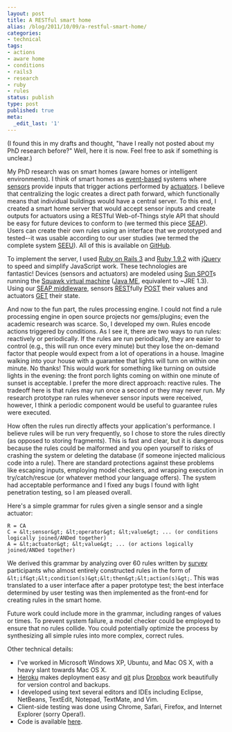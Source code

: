 ```yaml
---
layout: post
title: A RESTful smart home
alias: /blog/2011/10/09/a-restful-smart-home/
categories:
- technical
tags:
- actions
- aware home
- conditions
- rails3
- research
- ruby
- rules
status: publish
type: post
published: true
meta:
  _edit_last: '1'
---
```

(I found this in my drafts and thought, "have I really not posted about my PhD research before?" Well, here it is now. Feel free to ask if something is unclear.)

My PhD research was on smart homes (aware homes or intelligent environments). I think of smart homes as <a title="Wikipedia: Even-based Programming" href="http://en.wikipedia.org/wiki/Event-based_programming" target="_blank">event-based</a> systems where <a title="Wikipedia: sensor" href="http://en.wikipedia.org/wiki/Sensor">sensors</a> provide inputs that trigger actions performed by <a title="Wikipedia: actuator" href="http://en.wikipedia.org/wiki/Actuator" target="_blank">actuators</a>. I believe that centralizing the logic creates a direct path forward, which functionally means that individual buildings would have a central server. To this end, I created a smart home server that would accept sensor inputs and create outputs for actuators using a RESTful Web-of-Things style API that should be easy for future devices to conform to (we termed this piece <a title="Sensor Enablement for Average Programmers" href="http://mpc.ece.utexas.edu/SEAP/">SEAP</a>). Users can create their own rules using an interface that we prototyped and tested--it was usable according to our user studies (we termed the complete system <a title="Sensor Enablement for End-Users" href="http://mpc.ece.utexas.edu/SEEU/">SEEU</a>). All of this is available on <a title="GitHub: Seth Holloway - SEEU" href="https://github.com/smholloway/seeu">GitHub</a>.

To implement the server, I used <a title="Ruby on Rails" href="http://rubyonrails.org/" target="_blank">Ruby on Rails 3</a> and <a title="Ruby" href="http://www.ruby-lang.org/en/" target="_blank">Ruby 1.9.2</a> with <a title="jQuery" href="http://jquery.com/" target="_blank">jQuery</a> to speed and simplify JavaScript work. These technologies are fantastic! Devices (sensors and actuators) are modeled using <a title="Wikipedia: Sun SPOT" href="http://en.wikipedia.org/wiki/Sun_SPOT" target="_blank">Sun SPOT</a>s running the <a title="Wikipedia: Squawk VM" href="http://en.wikipedia.org/wiki/Squawk_virtual_machine" target="_blank">Squawk virtual machine</a> (<a title="Wikipedia: Java ME" href="http://en.wikipedia.org/wiki/Java_ME" target="_blank">Java ME</a>, equivalent to ~JRE 1.3). Using our <a title="Sensor Enablement for the Average Programmer" href="http://mpc.ece.utexas.edu/SEAP/" target="_blank">SEAP middleware</a>, sensors <a title="Wikipedia: REST" href="http://en.wikipedia.org/wiki/Representational_State_Transfer" target="_blank">REST</a>fully <a title="Wikipedia: HTTP POST" href="http://en.wikipedia.org/wiki/POST_(HTTP)" target="_blank">POST</a> their values and actuators <a title="Wikipedia: HTTP GET" href="http://en.wikipedia.org/wiki/GET_(HTTP)" target="_blank">GET</a> their state.

And now to the fun part, the rules processing engine. I could not find a rule processing engine in open source projects nor gems/plugins; even the academic research was scarce. So, I developed my own. Rules encode actions triggered by conditions. As I see it, there are two ways to run rules: reactively or periodically. If the rules are run periodically, they are easier to control (e.g., this will run once every minute) but they lose the on-demand factor that people would expect from a lot of operations in a house. Imagine walking into your house with a guarantee that lights will turn on within one minute. No thanks! This would work for something like turning on outside lights in the evening: the front porch lights coming on within one minute of sunset is acceptable. I prefer the more direct approach: reactive rules. The tradeoff here is that rules may run once a second or they may never run. My research prototype ran rules whenever sensor inputs were received, however, I think a periodic component would be useful to guarantee rules were executed.

How often the rules run directly affects your application's performance. I believe rules will be run very frequently, so I chose to store the rules directly (as opposed to storing fragments). This is fast and clear, but it is dangerous because the rules could be malformed and you open yourself to risks of crashing the system or deleting the database (if someone injected malicious code into a rule). There are standard protections against these problems like escaping inputs, employing model checkers, and wrapping execution in try/catch/rescue (or whatever method your language offers). The system had acceptable performance and I fixed any bugs I found with light penetration testing, so I am pleased overall.

Here's a simple grammar for rules given a single sensor and a single actuator:

    R = CA
    C = &lt;sensor&gt; &lt;operator&gt; &lt;value&gt; ... (or conditions logically joined/ANDed together)
    A = &lt;actuator&gt; &lt;value&gt; ... (or actions logically joined/ANDed together)

We derived this grammar by analyzing over 60 rules written by <a title="Seth Holloway: smart home survey" href="http://sethholloway.com/blog/2009/07/30/smart-home-user-study/" target="_blank">survey</a> participants who almost entirely constructed rules in the form of `&lt;if&gt;&lt;condition(s)&gt;&lt;then&gt;&lt;action(s)&gt;`. This was translated to a user interface after a paper prototype test; the best interface determined by user testing was then implemented as the front-end for creating rules in the smart home.

Future work could include more in the grammar, including ranges of values or times. To prevent system failure, a model checker could be employed to ensure that no rules collide. You could potentially optimize the process by synthesizing all simple rules into more complex, correct rules.

Other technical details:

 * I've worked in Microsoft Windows XP, Ubuntu, and Mac OS X, with a heavy slant towards Mac OS X.
 * <a title="Heroku" href="http://heroku.com/" target="_blank">Heroku</a> makes deployment easy and <a title="Git" href="http://git-scm.com/" target="_blank">git</a> plus <a title="Dropbox" href="https://www.dropbox.com/home" target="_blank">Dropbox</a> work beautifully for version control and backups.
 * I developed using text several editors and IDEs including Eclipse, NetBeans, TextEdit, Notepad, TextMate, and Vim.
 * Client-side testing was done using Chrome, Safari, Firefox, and Internet Explorer (sorry Opera!).
 * Code is available <a title="Github: SEEU" href="https://github.com/smholloway/SEEU" target="_blank">here</a>.
